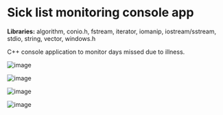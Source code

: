 # Sick list monitoring console app

**Libraries:** algorithm, conio.h, fstream, iterator, iomanip, iostream/sstream, stdio, string, vector, windows.h

C++ console application to monitor days missed due to illness. 

![image](https://github.com/A1ishka/sick_list/assets/100873237/85a37b4d-b904-4e4a-895f-8d29d2e886c4)

![image](https://github.com/A1ishka/sick_list/assets/100873237/96a03c1e-464a-4f2f-9952-e1f350ca391c)

![image](https://github.com/A1ishka/sick_list/assets/100873237/6061f746-ec40-41bb-8f86-cb27afb8292e)

![image](https://github.com/A1ishka/sick_list/assets/100873237/325f16e9-4abe-4120-864a-9f9799152cf2)
